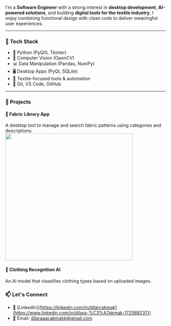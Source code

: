 I'm a **Software Engineer** with a strong interest in **desktop development**, **AI-powered solutions**, and building **digital tools for the textile industry**. I enjoy combining functional design with clean code to deliver meaningful user experiences.

---

### 🚀 Tech Stack

- 🐍 Python (PyQt5, Tkinter)
- 🧠 Computer Vision (OpenCV)
- 📊 Data Manipulation (Pandas, NumPy)
- 🖥 Desktop Apps (PyQt, SQLite)
- 🧵 Textile-focused tools & automation
- 🔧 Git, VS Code, GitHub

---

### 💼 Projects

#### 🧵 Fabric Library App  
A desktop tool to manage and search fabric patterns using categories and descriptions.  
<img src="https://media.giphy.com/media/3o7abKhOpu0NwenH3O/giphy.gif" width="400"/>

#### 🧠 Clothing Recognition AI  
An AI model that classifies clothing types based on uploaded images.  

### 📫 Let's Connect
- 💼 [LinkedIn]([https://linkedin.com/in/dilarcakmak](https://www.linkedin.com/in/dilara-%C3%A7akmak-172588237/)
- 📧 Email: dilaraaacakmakk@gmail.com 

